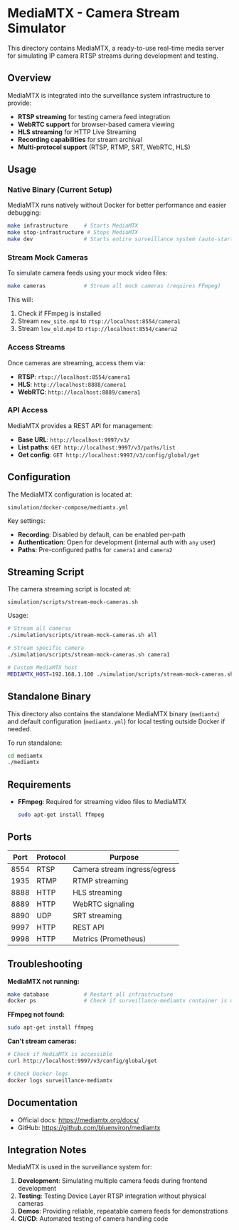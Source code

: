 # MediaMTX - Camera Stream Simulator

This directory contains MediaMTX, a ready-to-use real-time media server for simulating IP camera RTSP streams during development and testing.

## Overview

MediaMTX is integrated into the surveillance system infrastructure to provide:
- **RTSP streaming** for testing camera feed integration
- **WebRTC support** for browser-based camera viewing
- **HLS streaming** for HTTP Live Streaming
- **Recording capabilities** for stream archival
- **Multi-protocol support** (RTSP, RTMP, SRT, WebRTC, HLS)

## Usage

### Native Binary (Current Setup)

MediaMTX runs natively without Docker for better performance and easier debugging:

```bash
make infrastructure     # Starts MediaMTX
make stop-infrastructure # Stops MediaMTX
make dev                # Starts entire surveillance system (auto-starts MediaMTX)
```

### Stream Mock Cameras

To simulate camera feeds using your mock video files:

```bash
make cameras            # Stream all mock cameras (requires FFmpeg)
```

This will:
1. Check if FFmpeg is installed
2. Stream `new_site.mp4` to `rtsp://localhost:8554/camera1`
3. Stream `low_old.mp4` to `rtsp://localhost:8554/camera2`

### Access Streams

Once cameras are streaming, access them via:

- **RTSP**: `rtsp://localhost:8554/camera1`
- **HLS**: `http://localhost:8888/camera1`
- **WebRTC**: `http://localhost:8889/camera1`

### API Access

MediaMTX provides a REST API for management:

- **Base URL**: `http://localhost:9997/v3/`
- **List paths**: `GET http://localhost:9997/v3/paths/list`
- **Get config**: `GET http://localhost:9997/v3/config/global/get`

## Configuration

The MediaMTX configuration is located at:
```
simulation/docker-compose/mediamtx.yml
```

Key settings:
- **Recording**: Disabled by default, can be enabled per-path
- **Authentication**: Open for development (internal auth with `any` user)
- **Paths**: Pre-configured paths for `camera1` and `camera2`

## Streaming Script

The camera streaming script is located at:
```
simulation/scripts/stream-mock-cameras.sh
```

Usage:
```bash
# Stream all cameras
./simulation/scripts/stream-mock-cameras.sh all

# Stream specific camera
./simulation/scripts/stream-mock-cameras.sh camera1

# Custom MediaMTX host
MEDIAMTX_HOST=192.168.1.100 ./simulation/scripts/stream-mock-cameras.sh all
```

## Standalone Binary

This directory also contains the standalone MediaMTX binary (`mediamtx`) and default configuration (`mediamtx.yml`) for local testing outside Docker if needed.

To run standalone:
```bash
cd mediamtx
./mediamtx
```

## Requirements

- **FFmpeg**: Required for streaming video files to MediaMTX
  ```bash
  sudo apt-get install ffmpeg
  ```

## Ports

| Port | Protocol | Purpose |
|------|----------|---------|
| 8554 | RTSP | Camera stream ingress/egress |
| 1935 | RTMP | RTMP streaming |
| 8888 | HTTP | HLS streaming |
| 8889 | HTTP | WebRTC signaling |
| 8890 | UDP | SRT streaming |
| 9997 | HTTP | REST API |
| 9998 | HTTP | Metrics (Prometheus) |

## Troubleshooting

**MediaMTX not running:**
```bash
make database           # Restart all infrastructure
docker ps               # Check if surveillance-mediamtx container is up
```

**FFmpeg not found:**
```bash
sudo apt-get install ffmpeg
```

**Can't stream cameras:**
```bash
# Check if MediaMTX is accessible
curl http://localhost:9997/v3/config/global/get

# Check Docker logs
docker logs surveillance-mediamtx
```

## Documentation

- Official docs: https://mediamtx.org/docs/
- GitHub: https://github.com/bluenviron/mediamtx

## Integration Notes

MediaMTX is used in the surveillance system for:
1. **Development**: Simulating multiple camera feeds during frontend development
2. **Testing**: Testing Device Layer RTSP integration without physical cameras
3. **Demos**: Providing reliable, repeatable camera feeds for demonstrations
4. **CI/CD**: Automated testing of camera handling code
